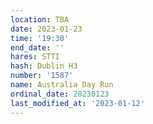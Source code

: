 ```yaml
---
location: TBA
date: 2023-01-23
time: '19:30'
end_date: ''
hares: STTI
hash: Dublin H3
number: '1587'
name: Australia Day Run
ordinal_date: 20230123
last_modified_at: '2023-01-12'
---
```


